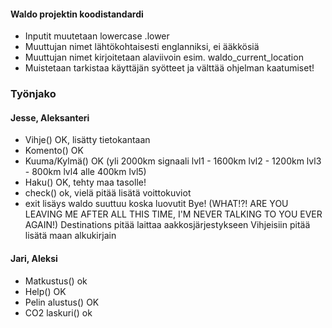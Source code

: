 #### Waldo projektin koodistandardi

- Inputit muutetaan lowercase .lower
- Muuttujan nimet lähtökohtaisesti englanniksi, ei ääkkösiä
- Muuttujan nimet kirjoitetaan alaviivoin esim. waldo_current_location
- Muistetaan tarkistaa käyttäjän syötteet ja välttää ohjelman kaatumiset!


### Työnjako


#### Jesse, Aleksanteri
- Vihje() OK, lisätty tietokantaan
- Komento() OK
- Kuuma/Kylmä() OK (yli 2000km signaali lvl1 - 1600km lvl2 - 1200km lvl3 - 800km lvl4 alle 400km lvl5)
- Haku() OK, tehty maa tasolle!
- check() ok, vielä pitää lisätä voittokuviot
- exit lisäys waldo suuttuu koska luovutit
Bye! (WHAT!?! ARE YOU LEAVING ME AFTER ALL THIS TIME, I'M NEVER TALKING TO YOU EVER AGAIN!)
Destinations pitää laittaa aakkosjärjestykseen
Vihjeisiin pitää lisätä maan alkukirjain

#### Jari, Aleksi
- Matkustus() ok
- Help() OK
- Pelin alustus() OK
- CO2 laskuri() ok
